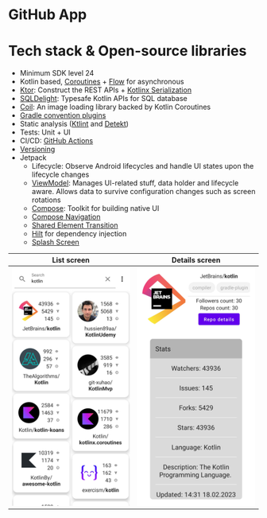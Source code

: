 # GitHub App

# Tech stack & Open-source libraries
 - Minimum SDK level 24
 - Kotlin based, [Coroutines](https://github.com/Kotlin/kotlinx.coroutines) + [Flow](https://kotlinlang.org/docs/flow.html) for asynchronous
 - [Ktor](https://ktor.io/docs/welcome.html): Construct the REST APIs + [Kotlinx Serialization](https://github.com/Kotlin/kotlinx.serialization)
 - [SQLDelight](https://sqldelight.github.io/sqldelight/2.0.2/android_sqlite/): Typesafe Kotlin APIs for SQL database
 - [Coil](https://github.com/coil-kt/coil): An image loading library backed by Kotlin Coroutines
 - [Gradle convention plugins](https://docs.gradle.org/current/samples/sample_convention_plugins.html)
 - Static analysis ([Ktlint](https://github.com/pinterest/ktlint) and [Detekt](https://github.com/detekt/detekt))
 - Tests: Unit + UI
 - CI/CD: [GitHub Actions](https://github.com/MatijaSokol/GitHubApp/actions)
 - [Versioning](release/version.properties)
- Jetpack
  - Lifecycle: Observe Android lifecycles and handle UI states upon the lifecycle changes
  - [ViewModel](https://developer.android.com/topic/libraries/architecture/viewmodel): Manages UI-related stuff, data holder and lifecycle aware. Allows data to survive configuration changes such as screen rotations
  - [Compose](https://developer.android.com/compose): Toolkit for building native UI
  - [Compose Navigation](https://developer.android.com/develop/ui/compose/navigation)
  - [Shared Element Transition](https://developer.android.com/develop/ui/compose/animation/shared-elements)
  - [Hilt](https://dagger.dev/hilt/) for dependency injection
  - [Splash Screen](https://developer.android.com/develop/ui/views/launch/splash-screen)
  
  
List screen            |  Details screen
:-------------------------:|:-------------------------:
![](previews/screenshot_list.jpg)  |  ![](previews/screenshot_details.jpg)